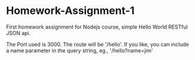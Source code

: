 # Homework-Assignment-1
First homework assignment for Nodejs course, simple Hello World RESTful JSON api.  

The Port used is 3000. The route will be '/hello'. If you like, you can include
a name parameter in the query string, eg., '/hello?name=jim'